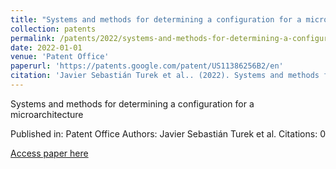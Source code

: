 ```yaml
---
title: "Systems and methods for determining a configuration for a microarchitecture"
collection: patents
permalink: /patents/2022/systems-and-methods-for-determining-a-configuratio
date: 2022-01-01
venue: 'Patent Office'
paperurl: 'https://patents.google.com/patent/US11386256B2/en'
citation: 'Javier Sebastián Turek et al.. (2022). Systems and methods for determining a configuration for a microarchitecture. Patent Office.'
---
```


Systems and methods for determining a configuration for a microarchitecture

Published in: Patent Office
Authors: Javier Sebastián Turek et al.
Citations: 0

[Access paper here](https://patents.google.com/patent/US11386256B2/en)
